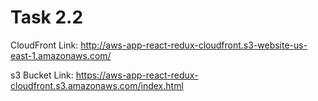 # Task 2.2
CloudFront Link: http://aws-app-react-redux-cloudfront.s3-website-us-east-1.amazonaws.com/

s3 Bucket Link: https://aws-app-react-redux-cloudfront.s3.amazonaws.com/index.html
